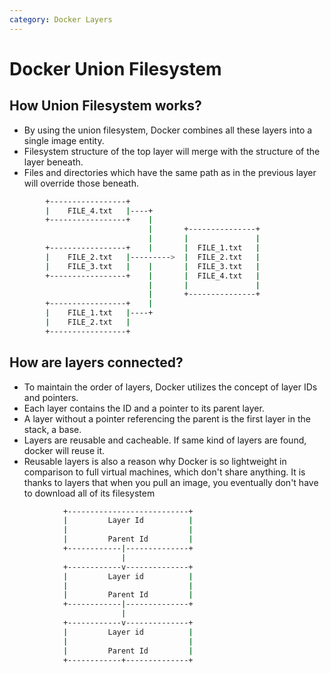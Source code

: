 ```yaml
---
category: Docker Layers
---
```

# Docker Union Filesystem

## How Union Filesystem works?
* By using the union filesystem, Docker combines all these layers into a single image entity.
* Filesystem structure of the top layer will merge with the structure of the layer beneath. 
* Files and directories which have the same path as in the previous layer will override those beneath.

```bash         
        +-----------------+
        |    FILE_4.txt   |----+
        +-----------------+    |
                               |       +---------------+
                               |       |               |
        +-----------------+    |       |  FILE_1.txt   |
        |    FILE_2.txt   |--------->  |  FILE_2.txt   |
        |    FILE_3.txt   |    |       |  FILE_3.txt   |
        +-----------------+    |       |  FILE_4.txt   |
                               |       |               |
                               |       +---------------+
        +-----------------+    |
        |    FILE_1.txt   |----+
        |    FILE_2.txt   |
        +-----------------+
```

## How are layers connected? 
* To maintain the order of layers, Docker utilizes the concept of layer IDs and pointers.
* Each layer contains the ID and a pointer to its parent layer. 
* A layer without a pointer referencing the parent is the first layer in the stack, a base.
* Layers are reusable and cacheable. If same kind of layers are found, docker will reuse it.
* Reusable layers is also a reason why Docker is so lightweight in comparison to full virtual machines, which don't share anything. It is thanks to layers that when you pull an image, you eventually don't have to download all of its filesystem
 
```bash
            +---------------------------+
            |         Layer Id          |
            |                           |
            |         Parent Id         |
            +------------|--------------+
                         |
            +------------v--------------+
            |         Layer id          |
            |                           |
            |         Parent Id         |
            +------------|--------------+
                         |
            +------------v--------------+
            |         Layer id          |
            |                           |
            |         Parent Id         |
            +------------+--------------+

```


